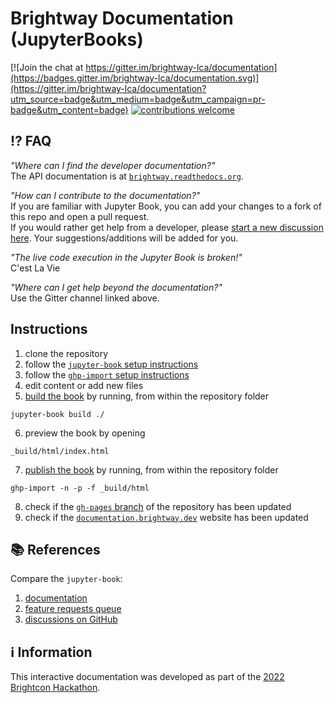 # Brightway Documentation (JupyterBooks)

[![Join the chat at https://gitter.im/brightway-lca/documentation](https://badges.gitter.im/brightway-lca/documentation.svg)](https://gitter.im/brightway-lca/documentation?utm_source=badge&utm_medium=badge&utm_campaign=pr-badge&utm_content=badge)
[![contributions welcome](https://img.shields.io/badge/contributions-welcome-brightgreen.svg?style=flat)](https://github.com/dwyl/esta/issues)

## ⁉️ FAQ

_"Where can I find the developer documentation?"_ \
The API documentation is at [`brightway.readthedocs.org`](https://brightway.readthedocs.org/).

_"How can I contribute to the documentation?"_ \
If you are familiar with Jupyter Book, you can add your changes to a fork of this repo and open a pull request. \
If you would rather get help from a developer, please [start a new discussion here](https://github.com/brightway-lca/brightway-documentation-readthedocs/discussions). Your suggestions/additions will be added for you.

_"The live code execution in the Jupyter Book is broken!"_ \
C'est La Vie

_"Where can I get help beyond the documentation?"_ \
Use the Gitter channel linked above.

## Instructions

1. clone the repository
2. follow the [`jupyter-book` setup instructions](https://jupyterbook.org/en/stable/start/overview.html)
3. follow the [`ghp-import` setup instructions](https://jupyterbook.org/en/stable/start/publish.html)
4. edit content or add new files
5. [build the book](https://jupyterbook.org/en/stable/start/build.html) by running, from within the repository folder

```
jupyter-book build ./
```

6. preview the book by opening

```
_build/html/index.html
```

7. [publish the book](https://jupyterbook.org/en/stable/start/publish.html) by running, from within the repository folder

```
ghp-import -n -p -f _build/html
```

8. check if the [`gh-pages` branch](https://github.com/brightway-lca/brightway-documentation-jupyter-book/tree/gh-pages) of the repository has been updated
9. check if the [`documentation.brightway.dev`](https://documentation.brightway.dev/) website has been updated

## 📚 References

Compare the `jupyter-book`:

1. [documentation](https://jupyterbook.org/en/stable/intro.html)
2. [feature requests queue](https://executablebooks.org/en/latest/feature-vote.html)
3. [discussions on GitHub](https://github.com/orgs/executablebooks/discussions)

## ℹ️ Information

This interactive documentation was developed as part of the [2022 Brightcon Hackathon](http://web.archive.org/web/20220928071845/https://2022.brightcon.link/programme/).